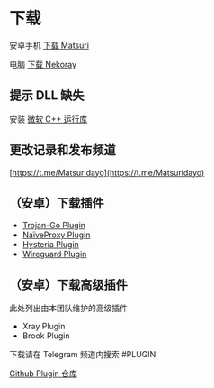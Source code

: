 # 下载

安卓手机 [下载 Matsuri](https://github.com/MatsuriDayo/Matsuri/releases)

电脑 [下载 Nekoray](https://github.com/MatsuriDayo/nekoray/releases)

## 提示 DLL 缺失

安装 [微软 C++ 运行库](https://aka.ms/vs/17/release/vc_redist.x64.exe)

## 更改记录和发布频道

[https://t.me/Matsuridayo](https://t.me/Matsuridayo)

## （安卓）下载插件

- [Trojan-Go Plugin](https://sagernet.org/download/#trojan-go-plugin)
- [NaïveProxy Plugin](https://sagernet.org/download/#naiveproxy-plugin)
- [Hysteria Plugin](https://sagernet.org/download/#hysteria-plugin)
- [Wireguard Plugin](https://github.com/SagerNet/SagerNet/releases/tag/wireguard-plugin-20210424-5)

## （安卓）下载高级插件

此处列出由本团队维护的高级插件

- Xray Plugin
- Brook Plugin

下载请在 Telegram 频道内搜索 #PLUGIN

[Github Plugin 仓库](https://github.com/MatsuriDayo/plugins)

